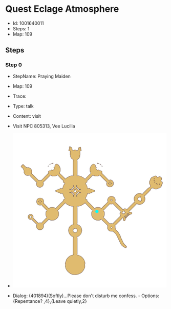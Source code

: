 # Quest Eclage Atmosphere

- Id: 1001640011
- Steps: 1
- Map: 109

## Steps

### Step 0
- StepName:  Praying Maiden
- Map:  109
- Trace:  
- Type:  talk
- Content:  visit
- Visit NPC 805313, Vee Lucilla

- ![images/1001640011_0.png](images/1001640011_0.png)
- Dialog: (401894)(Softly)...Please don't disturb me confess. - Options: {Repentance? ,4},{Leave quietly,2}


